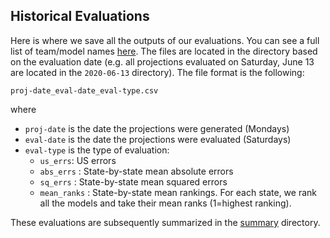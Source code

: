 ## Historical Evaluations

Here is where we save all the outputs of our evaluations. You can see a full list of team/model names [here](https://github.com/reichlab/covid19-forecast-hub#teams-and-models). The files are located in the directory based on the evaluation date (e.g. all projections evaluated on Saturday, June 13 are located in the `2020-06-13` directory). The file format is the following:

```proj-date_eval-date_eval-type.csv```

where

* `proj-date` is the date the projections were generated (Mondays)
* `eval-date` is the date the projections were evaluated (Saturdays)
* `eval-type` is the type of evaluation:
  * `us_errs`: US errors
  * `abs_errs` : State-by-state mean absolute errors
  * `sq_errs` : State-by-state mean squared errors
  * `mean_ranks` : State-by-state mean rankings. For each state, we rank all the models and take their mean ranks (1=highest ranking).

These evaluations are subsequently summarized in the [summary](/summary) directory.
